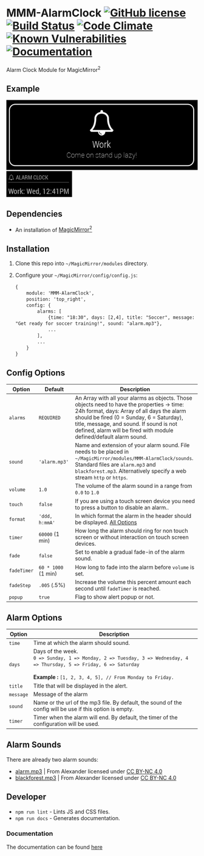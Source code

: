 # MMM-AlarmClock [![GitHub license](https://img.shields.io/badge/license-MIT-blue.svg?style=flat)](https://raw.githubusercontent.com/fewieden/MMM-AlarmClock/master/LICENSE) [![Build Status](https://travis-ci.org/fewieden/MMM-AlarmClock.svg?branch=master)](https://travis-ci.org/fewieden/MMM-AlarmClock) [![Code Climate](https://codeclimate.com/github/fewieden/MMM-AlarmClock/badges/gpa.svg?style=flat)](https://codeclimate.com/github/fewieden/MMM-AlarmClock) [![Known Vulnerabilities](https://snyk.io/test/github/fewieden/mmm-alarmclock/badge.svg)](https://snyk.io/test/github/fewieden/mmm-alarmclock) [![Documentation](https://img.shields.io/badge/Documentation-master-brightgreen.svg)](https://fewieden.github.io/MMM-AlarmClock/)

Alarm Clock Module for MagicMirror<sup>2</sup>

## Example

![](.github/example.jpg)   ![](.github/example2.jpg)

## Dependencies

* An installation of [MagicMirror<sup>2</sup>](https://github.com/MichMich/MagicMirror)

## Installation

1. Clone this repo into `~/MagicMirror/modules` directory.
1. Configure your `~/MagicMirror/config/config.js`:

    ```
    {
        module: 'MMM-AlarmClock',
        position: 'top_right',
        config: {
            alarms: [
                {time: "18:30", days: [2,4], title: "Soccer", message: "Get ready for soccer training!", sound: "alarm.mp3"},
                ...
            ],
            ...
        }
    }
    ```

## Config Options

| **Option** | **Default** | **Description** |
| --- | --- | --- |
| `alarms` | `REQUIRED` | An Array with all your alarms as objects. Those objects need to have the properties -> time: 24h format, days: Array of all days the alarm should be fired (0 = Sunday, 6 = Saturday), title, message, and sound. If sound is not defined, alarm will be fired with module defined/default alarm sound. |
| `sound` | `'alarm.mp3'` | Name and extension of your alarm sound. File needs to be placed in `~/MagicMirror/modules/MMM-AlarmClock/sounds`. Standard files are `alarm.mp3` and `blackforest.mp3`.  Alternatively specify a web stream `http` or `https`. |
| `volume` | `1.0` | The volume of the alarm sound in a range from `0.0` to `1.0` |
| `touch` | `false` | If you are using a touch screen device you need to press a button to disable an alarm.. |
| `format` | `'ddd, h:mmA'` | In which format the alarm in the header should be displayed. [All Options](http://momentjs.com/docs/#/displaying/format/) |
| `timer` | `60000` (1 min) | How long the alarm should ring for non touch screen or without interaction on touch screen devices. |
| `fade` | `false` | Set to enable a gradual fade-in of the alarm sound. |
| `fadeTimer` | `60 * 1000` (1 min) | How long to fade into the alarm before `volume` is set. |
| `fadeStep` | `.005` (.5%) | Increase the volume this percent amount each second until `fadeTimer` is reached. |
| `popup` | `true` | Flag to show alert popup or not. |

## Alarm Options

| **Option**| **Description** |
| --- | --- |
| `time` | Time at which the alarm should sound. |
| `days` | Days of the week. <br/>``0 => Sunday, 1 => Monday, 2 => Tuesday, 3 => Wednesday, 4 => Thursday, 5 => Friday, 6 => Saturday``<br/><br/>**Example :** ``[1, 2, 3, 4, 5], // From Monday to Friday.`` |
| `title` |  Title that will be displayed in the alert. |
| `message` | Message of the alarm |
| `sound` | Name or the url of the mp3 file. By default, the sound of the config will be use if this option is empty. |
| `timer` | Timer when the alarm will end. By default, the timer of the configuration will be used. |

## Alarm Sounds

There are already two alarm sounds:

* [alarm.mp3](http://www.orangefreesounds.com/mp3-alarm-clock/) | From Alexander licensed under [CC BY-NC 4.0](https://creativecommons.org/licenses/by-nc/4.0/)
* [blackforest.mp3](http://www.orangefreesounds.com/coo-coo-clock-sound/) | From Alexander licensed under [CC BY-NC 4.0](https://creativecommons.org/licenses/by-nc/4.0/)

## Developer

* `npm run lint` - Lints JS and CSS files.
* `npm run docs` - Generates documentation.

### Documentation

The documentation can be found [here](https://fewieden.github.io/MMM-AlarmClock/)

